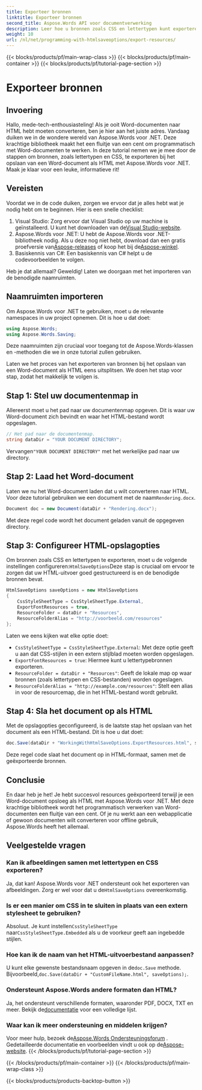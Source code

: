```yaml
---
title: Exporteer bronnen
linktitle: Exporteer bronnen
second_title: Aspose.Words API voor documentverwerking
description: Leer hoe u bronnen zoals CSS en lettertypen kunt exporteren terwijl u Word-documenten opslaat als HTML met Aspose.Words voor .NET. Volg onze stapsgewijze handleiding.
weight: 10
url: /nl/net/programming-with-htmlsaveoptions/export-resources/
---
```


{{< blocks/products/pf/main-wrap-class >}}
{{< blocks/products/pf/main-container >}}
{{< blocks/products/pf/tutorial-page-section >}}

# Exporteer bronnen

## Invoering

Hallo, mede-tech-enthousiasteling! Als je ooit Word-documenten naar HTML hebt moeten converteren, ben je hier aan het juiste adres. Vandaag duiken we in de wondere wereld van Aspose.Words voor .NET. Deze krachtige bibliotheek maakt het een fluitje van een cent om programmatisch met Word-documenten te werken. In deze tutorial nemen we je mee door de stappen om bronnen, zoals lettertypen en CSS, te exporteren bij het opslaan van een Word-document als HTML met Aspose.Words voor .NET. Maak je klaar voor een leuke, informatieve rit!

## Vereisten

Voordat we in de code duiken, zorgen we ervoor dat je alles hebt wat je nodig hebt om te beginnen. Hier is een snelle checklist:

1.  Visual Studio: Zorg ervoor dat Visual Studio op uw machine is geïnstalleerd. U kunt het downloaden van de[Visual Studio-website](https://visualstudio.microsoft.com/).
2.  Aspose.Words voor .NET: U hebt de Aspose.Words voor .NET-bibliotheek nodig. Als u deze nog niet hebt, download dan een gratis proefversie van[Aspose-releases](https://releases.aspose.com/words/net/) of koop het bij de[Aspose-winkel](https://purchase.aspose.com/buy).
3. Basiskennis van C#: Een basiskennis van C# helpt u de codevoorbeelden te volgen.

Heb je dat allemaal? Geweldig! Laten we doorgaan met het importeren van de benodigde naamruimten.

## Naamruimten importeren

Om Aspose.Words voor .NET te gebruiken, moet u de relevante namespaces in uw project opnemen. Dit is hoe u dat doet:

```csharp
using Aspose.Words;
using Aspose.Words.Saving;
```

Deze naamruimten zijn cruciaal voor toegang tot de Aspose.Words-klassen en -methoden die we in onze tutorial zullen gebruiken.

Laten we het proces van het exporteren van bronnen bij het opslaan van een Word-document als HTML eens uitsplitsen. We doen het stap voor stap, zodat het makkelijk te volgen is.

## Stap 1: Stel uw documentenmap in

Allereerst moet u het pad naar uw documentenmap opgeven. Dit is waar uw Word-document zich bevindt en waar het HTML-bestand wordt opgeslagen.

```csharp
// Het pad naar de documentenmap.
string dataDir = "YOUR DOCUMENT DIRECTORY";
```

 Vervangen`"YOUR DOCUMENT DIRECTORY"` met het werkelijke pad naar uw directory.

## Stap 2: Laad het Word-document

 Laten we nu het Word-document laden dat u wilt converteren naar HTML. Voor deze tutorial gebruiken we een document met de naam`Rendering.docx`.

```csharp
Document doc = new Document(dataDir + "Rendering.docx");
```

Met deze regel code wordt het document geladen vanuit de opgegeven directory.

## Stap 3: Configureer HTML-opslagopties

Om bronnen zoals CSS en lettertypen te exporteren, moet u de volgende instellingen configureren:`HtmlSaveOptions`Deze stap is cruciaal om ervoor te zorgen dat uw HTML-uitvoer goed gestructureerd is en de benodigde bronnen bevat.

```csharp
HtmlSaveOptions saveOptions = new HtmlSaveOptions
{
    CssStyleSheetType = CssStyleSheetType.External,
    ExportFontResources = true,
    ResourceFolder = dataDir + "Resources",
    ResourceFolderAlias = "http://voorbeeld.com/resources"
};
```

Laten we eens kijken wat elke optie doet:
- `CssStyleSheetType = CssStyleSheetType.External`: Met deze optie geeft u aan dat CSS-stijlen in een extern stijlblad moeten worden opgeslagen.
- `ExportFontResources = true`: Hiermee kunt u lettertypebronnen exporteren.
- `ResourceFolder = dataDir + "Resources"`: Geeft de lokale map op waar bronnen (zoals lettertypen en CSS-bestanden) worden opgeslagen.
- `ResourceFolderAlias = "http://example.com/resources"`: Stelt een alias in voor de resourcemap, die in het HTML-bestand wordt gebruikt.

## Stap 4: Sla het document op als HTML

Met de opslagopties geconfigureerd, is de laatste stap het opslaan van het document als een HTML-bestand. Dit is hoe u dat doet:

```csharp
doc.Save(dataDir + "WorkingWithHtmlSaveOptions.ExportResources.html", saveOptions);
```

Deze regel code slaat het document op in HTML-formaat, samen met de geëxporteerde bronnen.

## Conclusie

En daar heb je het! Je hebt succesvol resources geëxporteerd terwijl je een Word-document opsloeg als HTML met Aspose.Words voor .NET. Met deze krachtige bibliotheek wordt het programmatisch verwerken van Word-documenten een fluitje van een cent. Of je nu werkt aan een webapplicatie of gewoon documenten wilt converteren voor offline gebruik, Aspose.Words heeft het allemaal.

## Veelgestelde vragen

### Kan ik afbeeldingen samen met lettertypen en CSS exporteren?
 Ja, dat kan! Aspose.Words voor .NET ondersteunt ook het exporteren van afbeeldingen. Zorg er wel voor dat u de`HtmlSaveOptions` overeenkomstig.

### Is er een manier om CSS in te sluiten in plaats van een extern stylesheet te gebruiken?
 Absoluut. Je kunt instellen`CssStyleSheetType` naar`CssStyleSheetType.Embedded` als u de voorkeur geeft aan ingebedde stijlen.

### Hoe kan ik de naam van het HTML-uitvoerbestand aanpassen?
 U kunt elke gewenste bestandsnaam opgeven in de`doc.Save` methode. Bijvoorbeeld,`doc.Save(dataDir + "CustomFileName.html", saveOptions);`.

### Ondersteunt Aspose.Words andere formaten dan HTML?
 Ja, het ondersteunt verschillende formaten, waaronder PDF, DOCX, TXT en meer. Bekijk de[documentatie](https://reference.aspose.com/words/net/) voor een volledige lijst.

### Waar kan ik meer ondersteuning en middelen krijgen?
Voor meer hulp, bezoek de[Aspose.Words Ondersteuningsforum](https://forum.aspose.com/c/words/8) . Gedetailleerde documentatie en voorbeelden vindt u ook op de[Aspose-website](https://reference.aspose.com/words/net/).
{{< /blocks/products/pf/tutorial-page-section >}}

{{< /blocks/products/pf/main-container >}}
{{< /blocks/products/pf/main-wrap-class >}}

{{< blocks/products/products-backtop-button >}}
